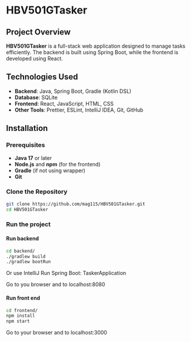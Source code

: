# HBV501GTasker

## Project Overview

**HBV501GTasker** is a full-stack web application designed to manage tasks efficiently. The backend is built using Spring Boot, while the frontend is developed using React. 

## Technologies Used

- **Backend**: Java, Spring Boot, Gradle (Kotlin DSL)
- **Database**: SQLite
- **Frontend**: React, JavaScript, HTML, CSS
- **Other Tools**: Prettier, ESLint, IntelliJ IDEA, Git, GitHub

## Installation

### Prerequisites

- **Java 17** or later
- **Node.js** and **npm** (for the frontend)
- **Gradle** (if not using wrapper)
- **Git**

### Clone the Repository

```bash
git clone https://github.com/mag115/HBV501GTasker.git
cd HBV501GTasker
```

### Run the project
#### Run backend
```bash
cd backend/
./gradlew build
./gradlew bootRun
```
Or use IntelliJ Run Spring Boot: TaskerApplication

Go to you browser and to localhost:8080

#### Run front end
```bash
cd frontend/
npm install
npm start
```

Go to your browser and to localhost:3000
